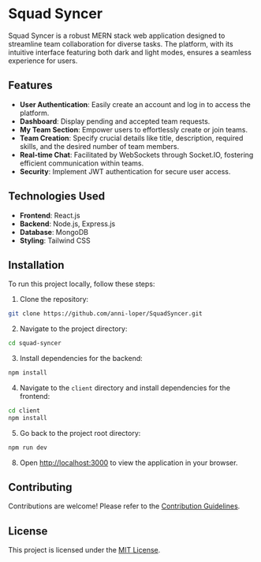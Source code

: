 # Squad Syncer

Squad Syncer is a robust MERN stack web application designed to streamline team collaboration for diverse tasks. The platform, with its intuitive interface featuring both dark and light modes, ensures a seamless experience for users. 

## Features

- **User Authentication**: Easily create an account and log in to access the platform.
- **Dashboard**: Display pending and accepted team requests.
- **My Team Section**: Empower users to effortlessly create or join teams.
- **Team Creation**: Specify crucial details like title, description, required skills, and the desired number of team members.
- **Real-time Chat**: Facilitated by WebSockets through Socket.IO, fostering efficient communication within teams.
- **Security**: Implement JWT authentication for secure user access.

## Technologies Used

- **Frontend**: React.js
- **Backend**: Node.js, Express.js
- **Database**: MongoDB
- **Styling**: Tailwind CSS

## Installation

To run this project locally, follow these steps:

1. Clone the repository:

```bash
git clone https://github.com/anni-loper/SquadSyncer.git
```

2. Navigate to the project directory:

```bash
cd squad-syncer
```

3. Install dependencies for the backend:

```bash
npm install
```

4. Navigate to the `client` directory and install dependencies for the frontend:

```bash
cd client
npm install
```

5. Go back to the project root directory:

```bash
npm run dev
```

8. Open [http://localhost:3000](http://localhost:3000) to view the application in your browser.

## Contributing

Contributions are welcome! Please refer to the [Contribution Guidelines](CONTRIBUTING.md).

## License

This project is licensed under the [MIT License](LICENSE).
